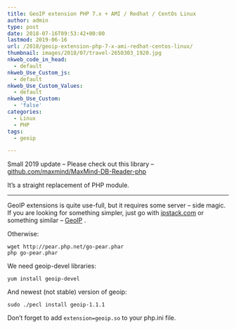 ```yaml
---
title: GeoIP extension PHP 7.x + AMI / Redhat / CentOs Linux
author: admin
type: post
date: 2018-07-16T09:53:42+00:00
lastmod: 2019-06-16
url: /2018/geoip-extension-php-7-x-ami-redhat-centos-linux/
thumbnail: images/2018/07/travel-2650303_1920.jpg
nkweb_code_in_head:
  - default
nkweb_Use_Custom_js:
  - default
nkweb_Use_Custom_Values:
  - default
nkweb_Use_Custom:
  - 'false'
categories:
  - Linux
  - PHP
tags:
  - geoip

---
```

Small 2019 update &#8211; Please check out this library &#8211; [github.com/maxmind/MaxMind-DB-Reader-php](https://github.com/maxmind/MaxMind-DB-Reader-php)

It&#8217;s a straight replacement of PHP module.

* * *

GeoIP extensions is quite use-full, but it requires some server &#8211; side magic. If you are looking for something simpler, just go with [ipstack.com](https://ipstack.com) or something similar &#8211; [GeoIP](https://geoip.gex.pl) .

Otherwise:

```
wget http://pear.php.net/go-pear.phar
php go-pear.phar
```

We need geoip-devel libraries:

`yum install geoip-devel`

And newest (not stable) version of geoip:

`sudo ./pecl install geoip-1.1.1`

Don&#8217;t forget to add `extension=geoip.so` to your php.ini file.
